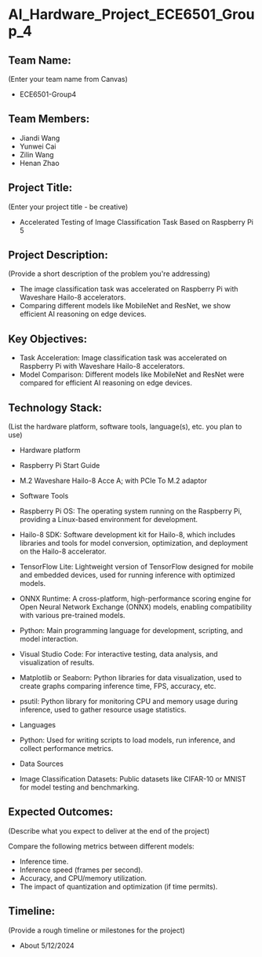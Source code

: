 # AI_Hardware_Project_ECE6501_Group_4

## Team Name: 
(Enter your team name from Canvas)
- ECE6501-Group4
## Team Members:
- Jiandi Wang
- Yunwei Cai
- Zilin Wang
- Henan Zhao

## Project Title:
(Enter your project title - be creative)
- Accelerated Testing of Image Classification Task Based on Raspberry Pi 5

## Project Description:
(Provide a short description of the problem you're addressing)
- The image classification task was accelerated on Raspberry Pi with Waveshare Hailo-8 accelerators.
- Comparing different models like MobileNet and ResNet, we show efficient AI reasoning on edge devices.

## Key Objectives:
- Task Acceleration: Image classification task was accelerated on Raspberry Pi with Waveshare Hailo-8 accelerators.
- Model Comparison: Different models like MobileNet and ResNet were compared for efficient AI reasoning on edge devices.


## Technology Stack:
(List the hardware platform, software tools, language(s), etc. you plan to use)
- Hardware platform
- Raspberry Pi Start Guide
- M.2 Waveshare Hailo-8 Acce A; with PCIe To M.2 adaptor 

- Software Tools
- Raspberry Pi OS: The operating system running on the Raspberry Pi, providing a Linux-based environment for development.
- Hailo-8 SDK: Software development kit for Hailo-8, which includes libraries and tools for model conversion, optimization, and deployment on the Hailo-8 accelerator.
- TensorFlow Lite: Lightweight version of TensorFlow designed for mobile and embedded devices, used for running inference with optimized models.
- ONNX Runtime: A cross-platform, high-performance scoring engine for Open Neural Network Exchange (ONNX) models, enabling compatibility with various pre-trained models.
- Python: Main programming language for development, scripting, and model interaction.
- Visual Studio Code: For interactive testing, data analysis, and visualization of results.
- Matplotlib or Seaborn: Python libraries for data visualization, used to create graphs comparing inference time, FPS, accuracy, etc.
- psutil: Python library for monitoring CPU and memory usage during inference, used to gather resource usage statistics.

- Languages
- Python: Used for writing scripts to load models, run inference, and collect performance metrics.
  
- Data Sources
- Image Classification Datasets: Public datasets like CIFAR-10 or MNIST for model testing and benchmarking.

## Expected Outcomes:
(Describe what you expect to deliver at the end of the project)

Compare the following metrics between different models:
- Inference time.
- Inference speed (frames per second).
- Accuracy, and CPU/memory utilization.
- The impact of quantization and optimization (if time permits).

## Timeline:
(Provide a rough timeline or milestones for the project)
- About 5/12/2024
